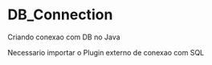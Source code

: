 # DB_Connection
Criando conexao com DB no Java

Necessario importar o Plugin externo de conexao com SQL
